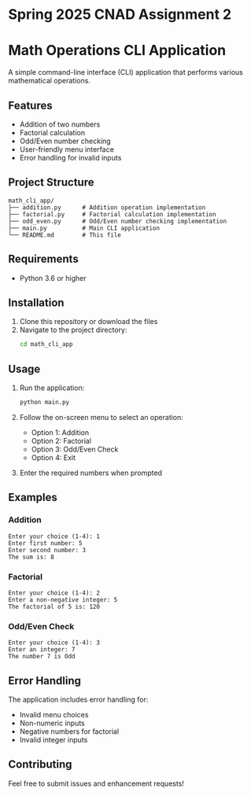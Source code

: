 # Spring 2025 CNAD Assignment 2

# Math Operations CLI Application

A simple command-line interface (CLI) application that performs various mathematical operations.

## Features

- Addition of two numbers
- Factorial calculation
- Odd/Even number checking
- User-friendly menu interface
- Error handling for invalid inputs

## Project Structure

```
math_cli_app/
├── addition.py      # Addition operation implementation
├── factorial.py     # Factorial calculation implementation
├── odd_even.py      # Odd/Even number checking implementation
├── main.py          # Main CLI application
└── README.md        # This file
```

## Requirements

- Python 3.6 or higher

## Installation

1. Clone this repository or download the files
2. Navigate to the project directory:
   ```bash
   cd math_cli_app
   ```

## Usage

1. Run the application:
   ```bash
   python main.py
   ```

2. Follow the on-screen menu to select an operation:
   - Option 1: Addition
   - Option 2: Factorial
   - Option 3: Odd/Even Check
   - Option 4: Exit

3. Enter the required numbers when prompted

## Examples

### Addition
```
Enter your choice (1-4): 1
Enter first number: 5
Enter second number: 3
The sum is: 8
```

### Factorial
```
Enter your choice (1-4): 2
Enter a non-negative integer: 5
The factorial of 5 is: 120
```

### Odd/Even Check
```
Enter your choice (1-4): 3
Enter an integer: 7
The number 7 is Odd
```

## Error Handling

The application includes error handling for:
- Invalid menu choices
- Non-numeric inputs
- Negative numbers for factorial
- Invalid integer inputs

## Contributing

Feel free to submit issues and enhancement requests! 
